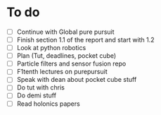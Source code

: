 # To do

- [ ] Continue with Global pure pursuit
- [ ] Finish section 1.1 of the report and start with 1.2
- [ ] Look at python robotics
- [ ] Plan (Tut, deadlines, pocket cube)
- [ ] Particle filters and sensor fusion repo
- [ ] F1tenth lectures on purepursuit
- [ ] Speak with dean about pocket cube stuff
- [ ] Do tut with chris
- [ ] Do demi stuff
- [ ] Read holonics papers